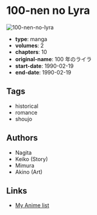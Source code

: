 # 100-nen no Lyra

![100-nen-no-lyra](https://cdn.myanimelist.net/images/manga/2/202378.jpg)

-   **type**: manga
-   **volumes**: 2
-   **chapters**: 10
-   **original-name**: 100 年のライラ
-   **start-date**: 1990-02-19
-   **end-date**: 1990-02-19

## Tags

-   historical
-   romance
-   shoujo

## Authors

-   Nagita
-   Keiko (Story)
-   Mimura
-   Akino (Art)

## Links

-   [My Anime list](https://myanimelist.net/manga/61495/100-nen_no_Lyra)
